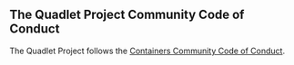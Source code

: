 ## The Quadlet Project Community Code of Conduct

The Quadlet Project follows the [Containers Community Code of Conduct](https://github.com/containers/common/blob/main/CODE-OF-CONDUCT.md).
